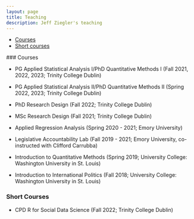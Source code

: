 ```yaml
---
layout: page
title: Teaching
description: Jeff Ziegler's teaching
---
```


<div class="navbar">
    <div class="navbar-inner">
        <ul class="nav">
            <li><a href="#full_courses">Courses</a></li>
            <li><a href="#short_courses">Short courses</a></li>
        </ul>
    </div>
</div>
### <a name="full_courses"></a>Courses

- PG Applied Statistical Analysis I/PhD Quantitative Methods I (Fall 2021, 2022, 2023; Trinity College Dublin)

- PG Applied Statistical Analysis II/PhD Quantitative Methods II (Spring 2022, 2023; Trinity College Dublin)
  
- PhD Research Design (Fall 2022; Trinity College Dublin)

- MSc Research Design (Fall 2021; Trinity College Dublin)

- Applied Regression Analysis (Spring 2020 - 2021; Emory University)

- Legislative Accountability Lab (Fall 2019 - 2021; Emory University, co-instructed with Clifford Carrubba)

- Introduction to Quantitative Methods (Spring 2019; University College: Washington University in St. Louis)

- Introduction to International Politics (Fall 2018; University College: Washington University in St. Louis)

### <a name="short_courses"></a>Short Courses

- CPD R for Social Data Science (Fall 2022; Trinity College Dublin)

<link href="https://assets.calendly.com/assets/external/widget.css" rel="stylesheet">
<script src="https://assets.calendly.com/assets/external/widget.js" type="text/javascript"></script>
<script type="text/javascript">Calendly.initBadgeWidget({ url: 'https://calendly.com/jeffreymziegler/pou-7003-oh', text: 'Schedule time with me', color: '#00a2ff', textColor: '#ffffff', branding: true });</script>
